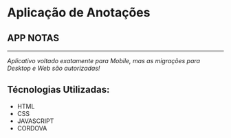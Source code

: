 # Aplicação de Anotações

## APP NOTAS

---

_Aplicativo voltado exatamente para Mobile, mas as migrações para Desktop e Web são autorizadas!_ 

## Técnologias Utilizadas:
- HTML
- CSS
- JAVASCRIPT
- CORDOVA
